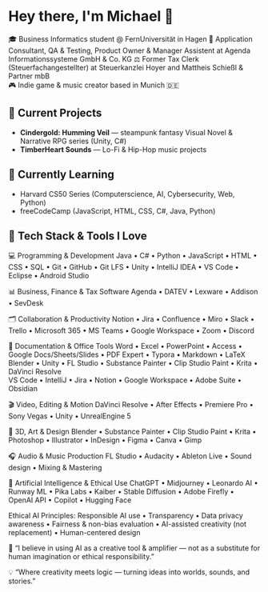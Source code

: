 # Hey there, I'm Michael 👋
🎓 Business Informatics student @ FernUniversität in Hagen
💼 Application Consultant, QA & Testing, Product Owner & Manager Assistent at Agenda Informationssysteme GmbH & Co. KG
⚖️ Former Tax Clerk (Steuerfachangestellter) at Steuerkanzlei Hoyer and Mattheis Schießl & Partner mbB  
🎮 Indie game & music creator based in Munich 🇩🇪  

## 🚀 Current Projects
- **Cindergold: Humming Veil** — steampunk fantasy Visual Novel & Narrative RPG series (Unity, C#)
- **TimberHeart Sounds** — Lo-Fi & Hip-Hop music projects  

## 🧠 Currently Learning
- Harvard CS50 Series (Computerscience, AI, Cybersecurity, Web, Python)
- freeCodeCamp (JavaScript, HTML, CSS, C#, Java, Python)



## 💖 Tech Stack & Tools I Love

💻 Programming & Development
Java • C# • Python • JavaScript • HTML • CSS • SQL • Git • GitHub • Git LFS • Unity • IntelliJ IDEA • VS Code • Eclipse • Android Studio

📊 Business, Finance & Tax Software
Agenda • DATEV • Lexware • Addison • SevDesk

🗂 Collaboration & Productivity
Notion • Jira • Confluence • Miro • Slack • Trello • Microsoft 365 • MS Teams • Google Workspace • Zoom • Discord

🧾 Documentation & Office Tools
Word • Excel • PowerPoint • Access • Google Docs/Sheets/Slides • PDF Expert • Typora • Markdown • LaTeX
Blender • Unity • FL Studio • Substance Painter • Clip Studio Paint • Krita • DaVinci Resolve  
VS Code • IntelliJ • Jira • Notion • Google Workspace • Adobe Suite • Obsidian

🎬 Video, Editing & Motion
DaVinci Resolve • After Effects • Premiere Pro • Sony Vegas • Unity • UnrealEngine 5

🎨 3D, Art & Design
Blender • Substance Painter • Clip Studio Paint • Krita • Photoshop • Illustrator • InDesign • Figma • Canva • Gimp

🎧 Audio & Music Production
FL Studio • Audacity • Ableton Live • Sound design • Mixing & Mastering

🤖 Artificial Intelligence & Ethical Use
ChatGPT • Midjourney • Leonardo AI • Runway ML • Pika Labs • Kaiber • Stable Diffusion • Adobe Firefly • OpenAI API • Copilot • Hugging Face

Ethical AI Principles:
Responsible AI use • Transparency • Data privacy awareness • Fairness & non-bias evaluation • AI-assisted creativity (not replacement) • Human-centered design

💭 “I believe in using AI as a creative tool & amplifier — not as a substitute for human imagination or ethical responsibility.”

💡 “Where creativity meets logic — turning ideas into worlds, sounds, and stories.”

